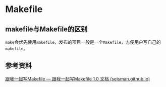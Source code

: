 # Makefile

## makefile与Makefile的区别

`make`会优先使用`makefile`，发布的项目一般是一个`Makefile`，方便用户写自己的`makefile`。



## 参考资料

[跟我一起写Makefile — 跟我一起写Makefile 1.0 文档 (seisman.github.io)](https://seisman.github.io/how-to-write-makefile/)